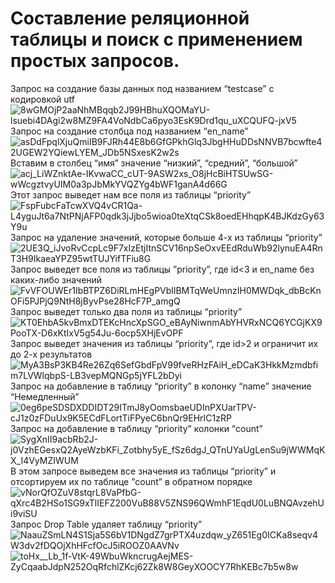 # Составление реляционной таблицы и поиск с применением простых запросов.
Запрос на создание базы данных под названием “testcase” c кодировкой utf
![8wGMOjP2aaNhMBqqb2J99HBhuXQOMaYU-lsuebi4DAgi2w8MZ9FA4VoNdbCa6pyo3EsK9Drd1qu_uXCQUFQ-jxV5](https://user-images.githubusercontent.com/101330984/173851660-7593be2c-8c2f-4e35-88f7-2e34e63c2c12.jpg)
Запрос на создание столбца под названием “en_name”
![asDdFpqlXjuQmiIB9FJRh44E8b6GfGPkhGlq3JbgHHuDDsNNVB7bcwfte42UGEW2YQiewLYEM_JDb5NSxesK2w2s](https://user-images.githubusercontent.com/101330984/173852027-fb59d517-ea0c-4da2-bccd-561590a42e06.jpg)
Вставим в столбец “имя” значение “низкий”, “средний”, “большой”
![acj_LiWZnktAe-IKvwaCC_cUT-9ASW2xs_O8jHcBiHTSUwSG-wWcgztvyUIM0a3pJbMkYVQZYg4bWF1ganA4d66G](https://user-images.githubusercontent.com/101330984/173852290-23f3013b-709b-4759-9f0a-961a83d72ebb.jpg)
Этот запрос выведет нам все поля из таблицы “priority”
![FspFubcFaTcwXVQ4vCR1Qa-L4yguJt6a7NtPNjAFP0qdk3jJjbo5wioa0teXtqCSk8oedEHhqpK4BJKdzGy63Y9u](https://user-images.githubusercontent.com/101330984/173852774-a8d3e919-b937-4580-ade4-7d8c3505dd0a.jpg)
Запрос на удаление значений, которые больше 4-х из таблицы “priority”
![2UE3Q_iJvoRvCcpLc9F7xIzEtjItnSCV16npSeOxvEEdRduWb92lynuEA4RnT3H9IkaeaYPZ95wtTUJYifTFiu8G](https://user-images.githubusercontent.com/101330984/173853096-df836397-472a-48bd-b3c8-ca0a55ee2c99.jpg)
Запрос выведет все поля из таблицы ”priority”, где id<3 и en_name без каких-либо значений
![FvVFOUWEr1IbBTPZ6DiRLmHEgPVblIBMTqWeUmnzIH0MWDqk_dbBcKnOFi5PJPjQ9NtH8jByvPse28HcF7P_amgQ](https://user-images.githubusercontent.com/101330984/173855877-406a816a-cb8f-4762-83e9-32eef37bf341.jpg)
Запрос выведет только два поля из таблицы “priority”
![KT0EhbA5kvBmxDTEKcHncXpSGO_eBAyNiwnmAbYHVRxNCQ6YCGjKX9PooTX-D6xKtIxV5g54Ju-6ocp5XHjEvOPF](https://user-images.githubusercontent.com/101330984/173856169-848a9fb5-f5c2-49a0-898a-09eb78efcd6c.jpg)
Запрос выведет значения из таблицы “priority”, где id>2 и ограничит их до 2-х результатов
![MyA3BsP3KB4Re26Zq6SefGbdFpV99fveRHzFAiH_eDCaK3HkkMzmdbfim7LVWlqbpS-LB3vepMQNGp5jYFL2bDyi](https://user-images.githubusercontent.com/101330984/173856388-be359098-1781-428a-af5b-f5c5aa9d4d6e.jpg)
Запрос на добавление в таблицу “priority” в колонку “name” значение “Немедленный”
![0eg6peSDSDXDDIDT29ITmJ8yOomsbaeUDInPXUarTPV-cJ1z0zFDuUx9K5ECdFLortTiFPyeC6bnQr9EHrIC1zRP](https://user-images.githubusercontent.com/101330984/173856537-0aa15860-917d-4833-814c-657ad8b82e05.jpg)
Запрос на добавление в таблицу “priority” колонки “count”
![SygXnII9acbRb2J-j0VzhEGesxQ2AyeWzbKFi_Zotbhy5yE_fSz6dgJ_QTnUYaUgLenSu9jWWMqKX_I4VyMZIWUM](https://user-images.githubusercontent.com/101330984/173861025-b0284439-363d-4e48-a5b8-5aae0efdc284.jpg)
В этом запросе выведем все значения из таблицы “priority” и отсортируем их по таблице ”count” в обратном порядке
![vNorQfOZuV8stqrL8VaPfbG-qXrc4B2HSo1SG9xTlIEFZ200VuB88V5ZNS96QWmhF1EqdU0LuBNQAvzehUi9viSU](https://user-images.githubusercontent.com/101330984/173861399-3d858a13-d139-4c7f-918a-5b3279430cb4.jpg)
Запрос Drop Table удаляет таблицу “priority”
![NaauZSmLN4S1Sja5S6bV1DNgdZ7grPTX4uzdqw_yZ651Eg0ICKa8seqv4W3dv2fDQOjXhHFcfOcJ5iROOZ0AAVNv](https://user-images.githubusercontent.com/101330984/173861554-dd84abee-f54b-4a75-96ce-626e0d2e2824.jpg)
![toHx__Lb_1f-VtK-49WbuWkncrugAejMES-ZyCqaabJdpN252OqRfchlZKcj62Zk8W8GeyXOOCY7RhKEBc7b5w8w](https://user-images.githubusercontent.com/101330984/173861759-62e558ee-92c0-48f3-8768-22bda12457b9.jpg)


